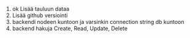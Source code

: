 1. ok  Lisää tauluun dataa
2.  Lisää github versiointi
3.  backendi nodeen kuntoon ja varsinkin connection string db kuntoon
4.  backend hakuja Create, Read, Update, Delete
